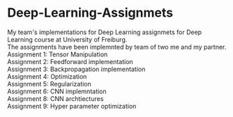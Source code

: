 # Deep-Learning-Assignmets
My team's implementations for Deep Learning assignmets for Deep Learning course at University of Freiburg.<br />
The assignments have been implemnted by team of two me and my partner.<br />
Assignment 1: Tensor Manipulation<br />
Assignment 2: Feedforward implementation<br />
Assignment 3: Backpropagation implementation<br />
Assignment 4: Optimization<br />
Assignment 5: Regularization<br />
Assignment 6: CNN implemntation<br />
Assignment 8: CNN archtiectures <br />
Assignment 9: Hyper parameter optimization <br />
